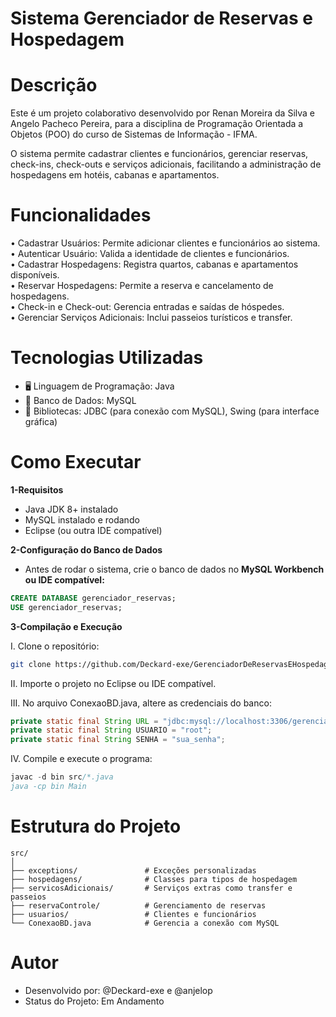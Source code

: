 # Sistema Gerenciador de Reservas e Hospedagem

# Descrição
Este é um projeto colaborativo desenvolvido por Renan Moreira da Silva e Angelo Pacheco Pereira, para a disciplina de Programação Orientada a Objetos (POO) do curso de Sistemas de Informação - IFMA.

O sistema permite cadastrar clientes e funcionários, gerenciar reservas, check-ins, check-outs e serviços adicionais, facilitando a administração de hospedagens em hotéis, cabanas e apartamentos.

# Funcionalidades 
• Cadastrar Usuários: Permite adicionar clientes e funcionários ao sistema.  
• Autenticar Usuário: Valida a identidade de clientes e funcionários.  
• Cadastrar Hospedagens: Registra quartos, cabanas e apartamentos disponíveis.  
• Reservar Hospedagens: Permite a reserva e cancelamento de hospedagens.  
• Check-in e Check-out: Gerencia entradas e saídas de hóspedes.  
• Gerenciar Serviços Adicionais: Inclui passeios turísticos e transfer.

# Tecnologias Utilizadas
* 🖥️ Linguagem de Programação: Java
* 📂 Banco de Dados: MySQL
* 🔗 Bibliotecas: JDBC (para conexão com MySQL), Swing (para interface gráfica)

# Como Executar

**1-Requisitos**

- Java JDK 8+ instalado
- MySQL instalado e rodando
- Eclipse (ou outra IDE compatível)

**2-Configuração do Banco de Dados**

* Antes de rodar o sistema, crie o banco de dados no **MySQL Workbench ou IDE compatível:**
  
```sql 
CREATE DATABASE gerenciador_reservas;
USE gerenciador_reservas;
```

**3-Compilação e Execução**

I. Clone o repositório:

```Bash
git clone https://github.com/Deckard-exe/GerenciadorDeReservasEHospedagem.git
```

II. Importe o projeto no Eclipse ou IDE compatível.

III. No arquivo ConexaoBD.java, altere as credenciais do banco:
 ```Java
private static final String URL = "jdbc:mysql://localhost:3306/gerenciador_reservas";
private static final String USUARIO = "root"; 
private static final String SENHA = "sua_senha";
```

IV. Compile e execute o programa:
```Java
javac -d bin src/*.java
java -cp bin Main
```

# Estrutura do Projeto
```PlainText
src/
│
├── exceptions/               # Exceções personalizadas
├── hospedagens/              # Classes para tipos de hospedagem
├── servicosAdicionais/       # Serviços extras como transfer e passeios
├── reservaControle/          # Gerenciamento de reservas
├── usuarios/                 # Clientes e funcionários
└── ConexaoBD.java            # Gerencia a conexão com MySQL
```

# Autor
- Desenvolvido por: @Deckard-exe e @anjelop
- Status do Projeto: Em Andamento 
